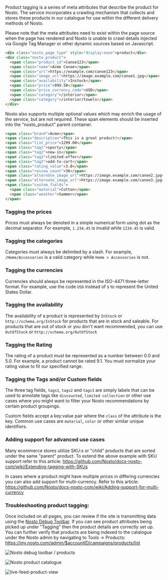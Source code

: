 Product tagging is a series of meta attributes that describe the product for Nosto. The service incorporates a crawling mechanism that collects and stores these products in our catalogue for use within the different delivery methods of Nosto. 

Please note that the meta attributes need to exist within the page source when the page has rendered and Nosto is unable to crawl details injected via Google Tag Manager or other dynamic sources based on Javascript.

```html
<div class="nosto_page_type" style="display:none">product</div>
<div class="nosto_product"> 
  <span class="product_id">Canoe123</span>
  <span class="name">Acme Canoe</span>
  <span class="url">https://example.com/canoe123</span>
  <span class="image_url">https://image.example.com/canoe1.jpg</span>
  <span class="availability">Instock</span>
  <span class="price">999.50</span>
  <span class="price_currency_code">USD</span>
  <span class="category">/interior</span>
  <span class="category">/interior/towels</span>
</div>
```

Nosto also supports multiple optional values which may enrich the usage of the service, but are not required. These span elements should be inserted into the "nosto_product" parent container.

```html
<span class="brand">Acme</span>
<span class="description">This is a great product!</span>
<span class="list_price">1299.00</span>
<span class="tag1">sporty</span>
<span class="tag2">new-in</span>
<span class="tag3">limited-offer</span>
<span class="tag3">add-to-cart</span>
<span class="rating_value">3.8</span>
<span class="review_count">36</span>
<span class="alternate_image_url">https://image.example.com/canoe2.jpg</span>
<span class="alternate_image_url">https://image.example.com/canoe3.jpg</span>
<span class="custom_fields">
  <span class="material">Cotton</span>
  <span class="weather">Summer</span>
</span>
```

### Tagging the prices

Prices must always be denoted in a simple numerical form using dot as the decimal separator. For example, `1.234,45` is invalid while `1234.45` is valid. 

### Tagging the categories

Categories must always be delimited by a slash. For example, `/Home/Accessories` is a valid category while `Home > Accessories` is not.

### Tagging the currencies

Currencies should always be represented in the ISO-4471 three-letter format. For example, use the code `USD` instead of `$` to represent the United States Dollar.

### Tagging the availability

The availability of a product is represented by `InStock` or `http://schema.org/InStock` for products that are in stock and saleable. For products that are out of stock or you don't want recommended, you can use `OutOfStock` or `http://schema.org/OutOfStock`

### Tagging the Rating

The rating of a product must be represented as a number between 0.0 and 5.0. For example, a product cannot be rated 9.1. You must normalize your rating value to fit our specified range.

### Tagging the Tags and/or Custom fields

The three tag fields, `tags1`, `tags2` and `tags3` are simply labels that can be used to annotate tags like `discounted`, `limited collection` or other use cases where you might want to filter your Nosto recommendations by certain product groupings. 

Custom fields accept a key:value pair where the `class` of the attribute is the key. Common use cases are `material`, `color` or other similar unique identifiers.

### Adding support for advanced use cases

Many ecommerce stores utilize SKU:s or "child" products that are sorted under the same "parent" product. To extend the above example with SKU support refer to this article: https://github.com/Nosto/docs-nosto-com/wiki/Extending-tagging-with-SKUs

In cases where a product might have multiple prices in differing currencies you can also add support for multi-currency. Refer to this article: https://github.com/Nosto/docs-nosto-com/wiki/Adding-support-for-multi-currency

### Troubleshooting product tagging:
Once included on all pages, you can review if the site is transmitting data using the [Nosto Debug Toolbar](https://help.nosto.com/get-started/guides/how-to-use-the-nosto-debug-toolbar). If you can see product attributes being picked up under "Tagging" then the product details are correctly set up. You can further verify that products are being indexed to the catalogue under the Nosto admin by navigating to Tools → Products: https://my.nosto.com/admin/$accountID/campaigns/products/list


![Nosto debug toolbar / products](https://nosto-campaign-assets.s3.amazonaws.com/images/nosto-product-tagging.png)

![Nosto product catalogue](https://nosto-campaign-assets.s3.amazonaws.com/images/nosto-product-catalogue.png)

![live-feed-product-view](https://nosto-campaign-assets.s3.amazonaws.com/images/live-feed-view.png)
 